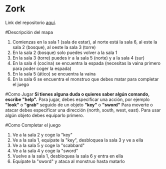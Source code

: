 # Zork
Link del repositorio [aquí](https://github.com/AndresM2/Zork/tree/main/Zork).

#Descripción del mapa
1. Comienzas en la sala 1 (sala de estar), al norte está la sala 6, al este la sala 2 (bosque), al oeste la sala 3 (torre)
2. En la sala 2 (bosque) solo puedes volver a la sala 1
3. En la sala 3 (torre) puedes ir a la sala 5 (norte) y a la sala 4 (sur)
4. En la sala 4 (cocina) se encuentra la espada (necesitas la vaina primero para poder coger la espada)
5. En la sala 5 (ático) se encuentra la vaina
6. En la sala 6 se encuentra el monstruo que debes matar para completar el juego

#Como Jugar
**Si tienes alguna duda o quieres saber algún comando, escribe "help".**
Para jugar, debes especificar una acción, por ejemplo **"look"** o **"grab"** seguido de un objeto **"key"** o **"sword"**
Para moverte o atacar debes especificar una dirección (north, south, west, east).
Para usar algún objeto debes equiparlo primero.

#Como Completar el juego
1. Ve a la sala 2 y coge la "key"
2. Ve a la sala 1, equípate la "key", desbloquea la sala 3 y ve a ella
3. Ve a la sala 5 y coge la "scabbard"
4. Ve a la sala 4 y coge la "sword"
5. Vuelve a la sala 1, desbloquea la sala 6 y entra en ella
6. Equípate la "sword" y ataca al monstruo hasta matarlo
